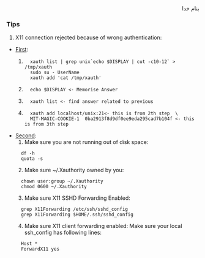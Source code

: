 <div dir=rtl>بنام خدا</div>



### Tips

1. X11 connection rejected because of wrong authentication:
  - [First](https://unix.stackexchange.com/questions/110558/su-with-error-x11-connection-rejected-because-of-wrong-authentication/118295):
    1. ```vim
         xauth list | grep unix`echo $DISPLAY | cut -c10-12` > /tmp/xauth
         sudo su - UserName
         xauth add 'cat /tmp/xauth'
       ```
    2. ```vim
         echo $DISPLAY <- Memorise Answer
       ```
    3. ```vim
         xauth list <- find answer related to previous
       ```
    4. ```vim
         xauth add localhost/unix:21<- this is from 2th step  \
         MIT-MAGIC-COOKIE-1  0ba2913f8d9df0ee9eda295cad7b104f <- this is from 3th step
       ```
  - [Second](https://unix.stackexchange.com/questions/162979/annoying-message-x11-connection-rejected-because-of-wrong-authentication-while):
    1. Make sure you are not running out of disk space:
    ```vim
      df -h
      quota -s
    ```
    2. Make sure ~/.Xauthority owned by you:
    ```vim
      chown user:group ~/.Xauthority
      chmod 0600 ~/.Xauthority
    ```
    3. Make sure X11 SSHD Forwarding Enabled:
    ```vim
      grep X11Forwarding /etc/ssh/sshd_config
      grep X11Forwarding $HOME/.ssh/sshd_config
    ```
    4. Make sure X11 client forwarding enabled:
      Make sure your local ssh_config has following lines:
    ```vala
      Host *
      ForwardX11 yes
    ```
